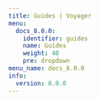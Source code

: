 ```yaml
---
title: Guides | Voyager
menu:
  docs_8.0.0:
    identifier: guides
    name: Guides
    weight: 40
    pre: dropdown
menu_name: docs_8.0.0
info:
  version: 8.0.0
---
```


